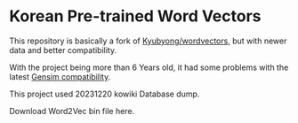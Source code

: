 # Korean Pre-trained Word Vectors 
This repository is basically a fork of [Kyubyong/wordvectors](https://github.com/Kyubyong/wordvectors), but with newer data and better compatibility. 

With the project being more than 6 Years old, it had some problems with the latest [Gensim compatibility](https://stackoverflow.com/questions/70458726/cant-load-the-pre-trained-word2vec-of-korean-language).

This project used 20231220 kowiki Database dump. 

Download Word2Vec bin file here. 
